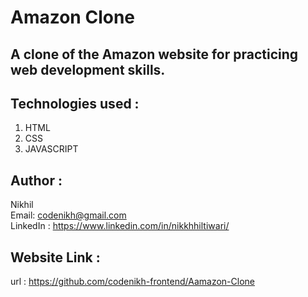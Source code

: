 # Amazon Clone

## A clone of the Amazon website for practicing web development skills.

## Technologies used :
   1. HTML
   2. CSS
   3. JAVASCRIPT

## Author :
   Nikhil
   <br>
   Email: codenikh@gmail.com
   <br>
   LinkedIn : https://www.linkedin.com/in/nikkhhiltiwari/

## Website Link :
   url : https://github.com/codenikh-frontend/Aamazon-Clone


